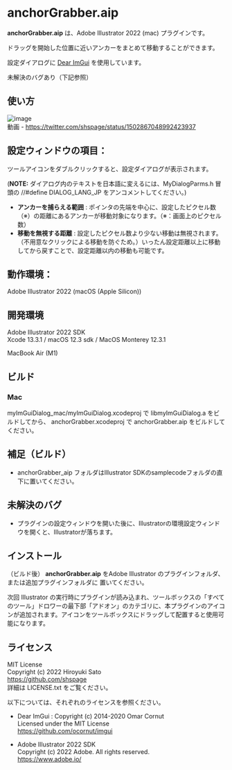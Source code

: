 # anchorGrabber.aip

__anchorGrabber.aip__ は、Adobe Illustrator 2022 (mac) プラグインです。

ドラッグを開始した位置に近いアンカーをまとめて移動することができます。

設定ダイアログに [Dear ImGui](https://github.com/ocornut/imgui) を使用しています。

未解決のバグあり（下記参照）

## 使い方

![image](https://gist.github.com/shspage/5e54612b4b46ee946327a4436ad2f410/raw/b789c544524a2cd49c68a815210f480678fc89d8/anchorgrabber.png)  
動画 - 
https://twitter.com/shspage/status/1502867048992423937


## 設定ウィンドウの項目：

ツールアイコンをダブルクリックすると、設定ダイアログが表示されます。

(__NOTE:__ ダイアログ内のテキストを日本語に変えるには、MyDialogParms.h 冒頭の //#define DIALOG_LANG_JP をアンコメントしてください。)

* __アンカーを捕らえる範囲__  : ポインタの先端を中心に、設定したピクセル数（※）の距離にあるアンカーが移動対象になります。（※：画面上のピクセル数）
* __移動を無視する距離__  : 設定したピクセル数より少ない移動は無視されます。（不用意なクリックによる移動を防ぐため。）いったん設定距離以上に移動してから戻すことで、設定距離以内の移動も可能です。


## 動作環境：

Adobe Illustrator 2022 (macOS (Apple Silicon))

<!-- Windows10 (win版) -->


## 開発環境

Adobe Illustrator 2022 SDK  
Xcode 13.3.1 / macOS 12.3 sdk / MacOS Monterey 12.3.1  
<!-- Xcode 12.5.1 / macOS 11.3 sdk / MacOS Big Sur -->
MacBook Air (M1)

<!-- Visual Studio 2017 / Windows10 -->


## ビルド

### Mac

myImGuiDialog_mac/myImGuiDialog.xcodeproj で libmyImGuiDialog.a をビルドしてから、
anchorGrabber.xcodeproj で anchorGrabber.aip をビルドしてください。


<!-- ### Windows

SHFXRegularPolygon.sln でソリューションのビルドを実行してください。myImGuiDailog_win、SHFXRegularPolygon の順でプロジェクトがビルドされます。 -->

## 補足（ビルド）
<!-- ソースコードは https://github.com/shspage/anchorGrabber_aip にあります。ビルドする際は以下をご一読ください。-->
* anchorGrabber_aip フォルダはIllustrator SDKのsamplecodeフォルダの直下に置いてください。
<!-- * (Windows) 添付のプロジェクトファイルでビルドするには、ソースコード(.cpp, .h, .hpp)の文字コードをUTF-8からMultibyte(cp932)に変換する必要があります。 -->

## 未解決のバグ
* プラグインの設定ウィンドウを開いた後に、Illustratorの環境設定ウィンドウを開くと、Illustratorが落ちます。

## インストール

（ビルド後）
__anchorGrabber.aip__ をAdobe Illustrator のプラグインフォルダ、または追加プラグインフォルダに 置いてください。

次回 Illustrator の実行時にプラグインが読み込まれ、ツールボックスの「すべてのツール」ドロワーの最下部「アドオン」のカテゴリに、本プラグインのアイコンが追加されます。アイコンをツールボックスにドラッグして配置すると使用可能になります。


## ライセンス

MIT License  
Copyright (c) 2022 Hiroyuki Sato  
https://github.com/shspage  
詳細は LICENSE.txt をご覧ください。


以下については、それぞれのライセンスを参照ください。

* Dear ImGui : Copyright (c) 2014-2020 Omar Cornut  
Licensed under the MIT License  
https://github.com/ocornut/imgui

* Adobe Illustrator 2022 SDK  
Copyright (c) 2022 Adobe. All rights reserved.  
https://www.adobe.io/



